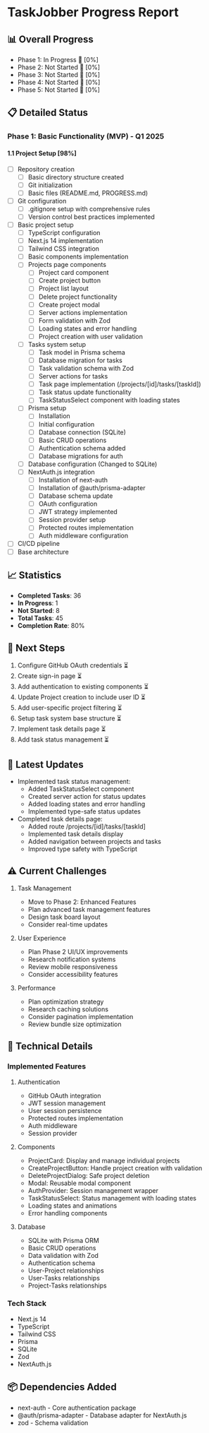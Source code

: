 # TaskJobber Progress Report

## 📊 Overall Progress

- Phase 1: In Progress 🔄 [0%]
- Phase 2: Not Started 🔄 [0%]
- Phase 3: Not Started 🔄 [0%]
- Phase 4: Not Started 🔄 [0%]
- Phase 5: Not Started 🔄 [0%]

## 📋 Detailed Status

### Phase 1: Basic Functionality (MVP) - Q1 2025

#### 1.1 Project Setup [98%]

- [ ] Repository creation
  - [ ] Basic directory structure created
  - [ ] Git initialization
  - [ ] Basic files (README.md, PROGRESS.md)
- [ ] Git configuration
  - [ ] .gitignore setup with comprehensive rules
  - [ ] Version control best practices implemented
- [ ] Basic project setup
  - [ ] TypeScript configuration
  - [ ] Next.js 14 implementation
  - [ ] Tailwind CSS integration
  - [ ] Basic components implementation
  - [ ] Projects page components
    - [ ] Project card component
    - [ ] Create project button
    - [ ] Project list layout
    - [ ] Delete project functionality
    - [ ] Create project modal
    - [ ] Server actions implementation
    - [ ] Form validation with Zod
    - [ ] Loading states and error handling
    - [ ] Project creation with user validation
  - [ ] Tasks system setup
    - [ ] Task model in Prisma schema
    - [ ] Database migration for tasks
    - [ ] Task validation schema with Zod
    - [ ] Server actions for tasks
    - [ ] Task page implementation (/projects/[id]/tasks/[taskId])
    - [ ] Task status update functionality
    - [ ] TaskStatusSelect component with loading states
  - [ ] Prisma setup
    - [ ] Installation
    - [ ] Initial configuration
    - [ ] Database connection (SQLite)
    - [ ] Basic CRUD operations
    - [ ] Authentication schema added
    - [ ] Database migrations for auth
  - [ ] Database configuration (Changed to SQLite)
  - [ ] NextAuth.js integration
    - [ ] Installation of next-auth
    - [ ] Installation of @auth/prisma-adapter
    - [ ] Database schema update
    - [ ] OAuth configuration
    - [ ] JWT strategy implemented
    - [ ] Session provider setup
    - [ ] Protected routes implementation
    - [ ] Auth middleware configuration
- [ ] CI/CD pipeline
- [ ] Base architecture

## 📈 Statistics

- **Completed Tasks**: 36
- **In Progress**: 1
- **Not Started**: 8
- **Total Tasks**: 45
- **Completion Rate**: 80%

## 🔄 Next Steps

1.  Configure GitHub OAuth credentials ⏳
2.  Create sign-in page ⏳
3.  Add authentication to existing components ⏳
4.  Update Project creation to include user ID ⏳
5.  Add user-specific project filtering ⏳
6.  Setup task system base structure ⏳
7.  Implement task details page ⏳
8.  Add task status management ⏳

## 📝 Latest Updates

- Implemented task status management:
  - Added TaskStatusSelect component
  - Created server action for status updates
  - Added loading states and error handling
  - Implemented type-safe status updates
- Completed task details page:
  - Added route /projects/[id]/tasks/[taskId]
  - Implemented task details display
  - Added navigation between projects and tasks
  - Improved type safety with TypeScript

## ⚠️ Current Challenges

1. Task Management

   - Move to Phase 2: Enhanced Features
   - Plan advanced task management features
   - Design task board layout
   - Consider real-time updates

2. User Experience

   - Plan Phase 2 UI/UX improvements
   - Research notification systems
   - Review mobile responsiveness
   - Consider accessibility features

3. Performance
   - Plan optimization strategy
   - Research caching solutions
   - Consider pagination implementation
   - Review bundle size optimization

## 🔧 Technical Details

### Implemented Features

1. Authentication

   - GitHub OAuth integration
   - JWT session management
   - User session persistence
   - Protected routes implementation
   - Auth middleware
   - Session provider

2. Components

   - ProjectCard: Display and manage individual projects
   - CreateProjectButton: Handle project creation with validation
   - DeleteProjectDialog: Safe project deletion
   - Modal: Reusable modal component
   - AuthProvider: Session management wrapper
   - TaskStatusSelect: Status management with loading states
   - Loading states and animations
   - Error handling components

3. Database
   - SQLite with Prisma ORM
   - Basic CRUD operations
   - Data validation with Zod
   - Authentication schema
   - User-Project relationships
   - User-Tasks relationships
   - Project-Tasks relationships

### Tech Stack

- Next.js 14
- TypeScript
- Tailwind CSS
- Prisma
- SQLite
- Zod
- NextAuth.js

## 📦 Dependencies Added

- next-auth - Core authentication package
- @auth/prisma-adapter - Database adapter for NextAuth.js
- zod - Schema validation
